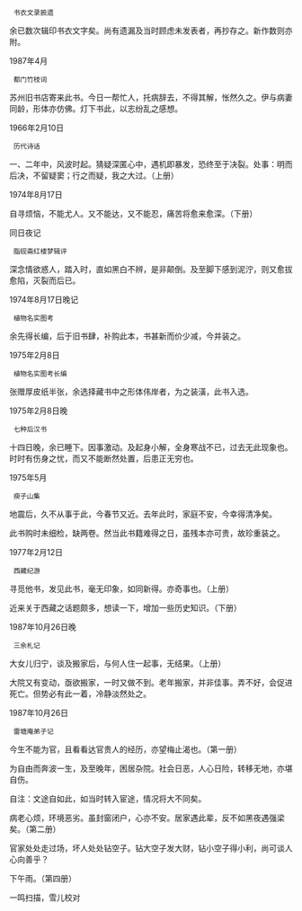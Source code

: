      书衣文录摭遗 

  余已数次辑印书衣文字矣。尚有遗漏及当时顾虑未发表者，再抄存之。新作数则亦附。 

  1987年4月 

     都门竹枝词 

  苏州旧书店寄来此书。今日一帮忙人，托病辞去，不得其解，怅然久之。伊与病妻同龄，形体亦仿佛。灯下书此，以志纷乱之感想。 

  1966年2月10日 

     历代诗话 

  一、二年中，风波时起。猜疑深匿心中，遇机即暴发，恐终至于决裂。处事：明而后决，不留疑窦；行之而疑，我之大过。（上册） 

  1974年8月17日 

  自寻烦恼，不能尤人。又不能达，又不能忍，痛苦将愈来愈深。（下册） 

  同日夜记 

     脂砚斋红楼梦辑评 

  深念情欲惑人，踏入时，直如黑白不辨，是非颠倒。及至脚下感到泥泞，则又愈拔愈陷，灭裂而后已。 

  1974年8月17日晚记 

     植物名实图考 

  余先得长编，后于旧书肆，补购此本，书甚新而价少减，今并装之。 

  1975年2月8日 

     植物名实图考长编 

  张赠厚皮纸半张，余选择藏书中之形体伟岸者，为之装潢，此书入选。 

  1975年2月8日晚 

     七种后汉书 

  十四日晚，余已睡下。因事激动。及起身小解，全身寒战不已，过去无此现象也。时时有伤身之忧，而又不能断然处置，后患正无穷也。 

  1975年5月 

     瘐子山集 

  地震后，久不从事于此，今春节又近。去年此时，家庭不安，今幸得清净矣。 

  此书购时未细检，缺两卷。然当此书籍难得之日，虽残本亦可贵，故珍重装之。 

  1977年2月12日 

     西藏纪游 

  寻觅他书，发见此书，毫无印象，如同新得。亦奇事也。（上册） 

  近来关于西藏之话题颇多，想读一下，增加一些历史知识。（下册） 

  1987年10月26日晚 

     三余札记 

  大女儿归宁，谈及搬家后，与何人住一起事，无结果。（上册） 

  大院又有变动，亟欲搬家，一时又做不到。老年搬家，并非佳事。弄不好，会促进死亡。但势必有此一着，冷静淡然处之。 

  1987年10月26日 

     雷塘庵弟子记 

  今生不能为官，且看看达官贵人的经历，亦望梅止渴也。（第一册） 

  为自由而奔波一生，及至晚年，困居杂院。社会日恶，人心日险，转移无地，亦堪自伤。 

  自注：文途自如此，如当时转入宦途，情况将大不同矣。 

  病老心烦，环境恶劣。虽封窗闭户，心亦不安。居家遇此辈，反不如黑夜遇强梁矣。（第二册） 

  官家处处走过场，坏人处处钻空子。钻大空子发大财，钻小空子得小利，尚可谈人心向善乎？ 

  下午雨。（第四册） 

  一鸣扫描，雪儿校对 

